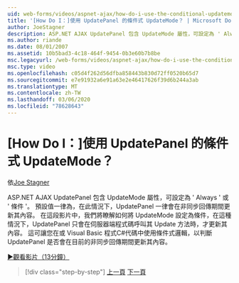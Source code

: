 ```yaml
---
uid: web-forms/videos/aspnet-ajax/how-do-i-use-the-conditional-updatemode-of-the-updatepanel
title: '[How Do I：]使用 UpdatePanel 的條件式 UpdateMode？ | Microsoft Docs'
author: JoeStagner
description: ASP.NET AJAX UpdatePanel 包含 UpdateMode 屬性，可設定為 ' Always ' 或 ' 條件 '。 預設值一律為，在此情況下，UpdatePan 。
ms.author: riande
ms.date: 08/01/2007
ms.assetid: 10b5bad3-4c18-464f-9454-0b3e60b7b8be
msc.legacyurl: /web-forms/videos/aspnet-ajax/how-do-i-use-the-conditional-updatemode-of-the-updatepanel
msc.type: video
ms.openlocfilehash: c05d4f262d56dfba858443b830d72ff0520b65d7
ms.sourcegitcommit: e7e91932a6e91a63e2e46417626f39d6b244a3ab
ms.translationtype: MT
ms.contentlocale: zh-TW
ms.lasthandoff: 03/06/2020
ms.locfileid: "78628643"
---
```

# <a name="how-do-i-use-the-conditional-updatemode-of-the-updatepanel"></a>[How Do I：]使用 UpdatePanel 的條件式 UpdateMode？

依[Joe Stagner](https://github.com/JoeStagner)

ASP.NET AJAX UpdatePanel 包含 UpdateMode 屬性，可設定為 ' Always ' 或 ' 條件 '。 預設值一律為，在此情況下，UpdatePanel 一律會在非同步回傳期間更新其內容。 在這段影片中，我們將瞭解如何將 UpdateMode 設定為條件，在這種情況下，UpdatePanel 只會在伺服器端程式碼呼叫其 Update 方法時，才更新其內容。 這可讓您在或 Visual Basic 程式C#代碼中使用條件式邏輯，以判斷 UpdatePanel 是否會在目前的非同步回傳期間更新其內容。

[&#9654;觀看影片（13分鐘）](https://channel9.msdn.com/Blogs/ASP-NET-Site-Videos/how-do-i-use-the-conditional-updatemode-of-the-updatepanel)

> [!div class="step-by-step"]
> [上一頁](how-do-i-determine-whether-an-asynchronous-postback-has-occurred.md)
> [下一頁](how-do-i-implement-the-persistent-communications-pattern-with-the-updatepanel.md)
